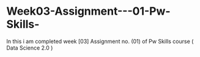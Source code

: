 # Week03-Assignment---01-Pw-Skills-
In this i am completed week [03] Assignment no. (01) of Pw Skills course ( Data Science 2.0 )
